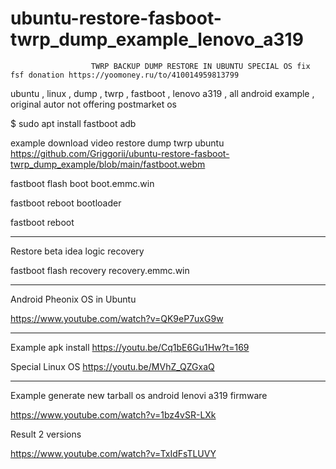 # ubuntu-restore-fasboot-twrp_dump_example_lenovo_a319
                               
                      TWRP BACKUP DUMP RESTORE IN UBUNTU SPECIAL OS fix fsf donation https://yoomoney.ru/to/410014959813799
 
ubuntu , linux , dump , twrp , fastboot , lenovo a319 , all android example , original autor not offering postmarket os

$ sudo apt install fastboot adb

example download video restore dump twrp ubuntu https://github.com/Griggorii/ubuntu-restore-fasboot-twrp_dump_example/blob/main/fastboot.webm

fastboot flash boot boot.emmc.win

fastboot reboot bootloader

fastboot reboot
______________________________________________________________________________________________________________

Restore beta idea logic recovery

fastboot flash recovery recovery.emmc.win

______________________________________________________________________________________________________________

Android Pheonix OS in Ubuntu

https://www.youtube.com/watch?v=QK9eP7uxG9w

______________________________________________________________________________________________________________

Example apk install https://youtu.be/Cq1bE6Gu1Hw?t=169

Special Linux OS https://youtu.be/MVhZ_QZGxaQ

______________________________________________________________________________________________________________

Example generate new tarball os android lenovi a319 firmware

https://www.youtube.com/watch?v=1bz4vSR-LXk

Result 2 versions

https://www.youtube.com/watch?v=TxIdFsTLUVY


